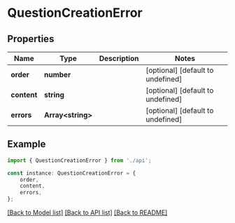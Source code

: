 # QuestionCreationError


## Properties

Name | Type | Description | Notes
------------ | ------------- | ------------- | -------------
**order** | **number** |  | [optional] [default to undefined]
**content** | **string** |  | [optional] [default to undefined]
**errors** | **Array&lt;string&gt;** |  | [optional] [default to undefined]

## Example

```typescript
import { QuestionCreationError } from './api';

const instance: QuestionCreationError = {
    order,
    content,
    errors,
};
```

[[Back to Model list]](../README.md#documentation-for-models) [[Back to API list]](../README.md#documentation-for-api-endpoints) [[Back to README]](../README.md)
